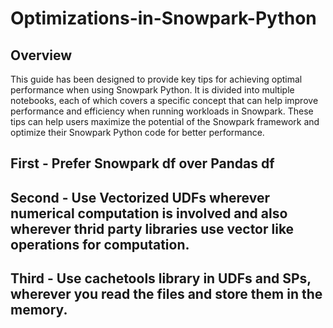 # Optimizations-in-Snowpark-Python

## Overview

This guide has been designed to provide key tips for achieving optimal performance when using Snowpark Python. It is divided into multiple notebooks, each of which covers a specific concept that can help improve performance and efficiency when running workloads in Snowpark. These tips can help users maximize the potential of the Snowpark framework and optimize their Snowpark Python code for better performance.

## First - Prefer Snowpark df over Pandas df


## Second - Use Vectorized UDFs wherever numerical computation is involved and also wherever thrid party libraries use vector like operations for computation.


## Third - Use cachetools library in UDFs and SPs, wherever you read the files and store them in the memory.


